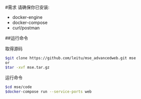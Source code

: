 #需求
请确保你已安装:

 * docker-engine
 * docker-compose
 * curl/postman

##运行命令

取得源码

```bash
$git clone https://github.com/leitu/mse_advancedweb.git mse
or
$tar -xvf mse.tar.gz
```

运行命令

```bash
$cd mse/code
$docker-compose run --service-ports web
```
